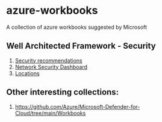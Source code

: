 # azure-workbooks
A collection of azure workbooks suggested by Microsoft

## Well Architected Framework - Security

1. [Security recommendations]()
1. [Network Security Dashboard](https://github.com/Azure/Microsoft-Defender-for-Cloud/tree/main/Workbooks/Network%20Security%20Dashboard)
1. [Locations]()

## Other interesting collections:
1. https://github.com/Azure/Microsoft-Defender-for-Cloud/tree/main/Workbooks
